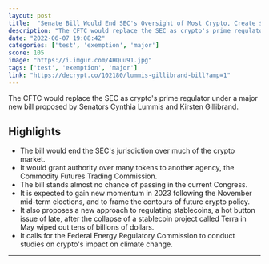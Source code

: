 ```yaml
---
layout: post
title:  "Senate Bill Would End SEC's Oversight of Most Crypto, Create $200 Tax Exemption"
description: "The CFTC would replace the SEC as crypto's prime regulator under a major new bill proposed by Senators Cynthia Lummis and Kirsten Gillibrand."
date: "2022-06-07 19:08:42"
categories: ['test', 'exemption', 'major']
score: 105
image: "https://i.imgur.com/4HQuu91.jpg"
tags: ['test', 'exemption', 'major']
link: "https://decrypt.co/102180/lummis-gillibrand-bill?amp=1"
---
```


The CFTC would replace the SEC as crypto's prime regulator under a major new bill proposed by Senators Cynthia Lummis and Kirsten Gillibrand.

## Highlights

- The bill would end the SEC's jurisdiction over much of the crypto market.
- It would grant authority over many tokens to another agency, the Commodity Futures Trading Commission.
- The bill stands almost no chance of passing in the current Congress.
- It is expected to gain new momentum in 2023 following the November mid-term elections, and to frame the contours of future crypto policy.
- It also proposes a new approach to regulating stablecoins, a hot button issue of late, after the collapse of a stablecoin project called Terra in May wiped out tens of billions of dollars.
- It calls for the Federal Energy Regulatory Commission to conduct studies on crypto's impact on climate change.

---
